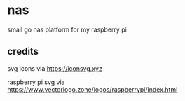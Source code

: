 # nas
small go nas platform for my raspberry pi

## credits

svg icons via https://iconsvg.xyz

raspberry pi svg via https://www.vectorlogo.zone/logos/raspberrypi/index.html